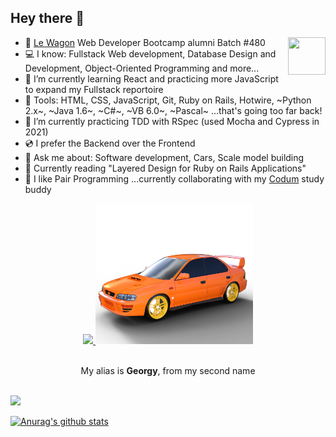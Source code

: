 
## Hey there 👋
<a href="https://www.linkedin.com/in/karl-keller"><img align="right" src="https://live.staticflickr.com/8296/7749079740_113c14cc98_w.jpg" height="60px" width="60px"></a>

- 🌱 [Le Wagon](https://www.lewagon.com/) Web Developer Bootcamp alumni  Batch #480
- 💻 I know: Fullstack Web development, Database Design and Development, Object-Oriented Programming and more...
- 🔭 I’m currently learning React and practicing more JavaScript to expand my Fullstack reportoire
- 🔧 Tools: HTML, CSS, JavaScript, Git, Ruby on Rails, Hotwire, ~Python 2.x~, ~Java 1.6~, ~C#~, ~VB 6.0~, ~Pascal~ ...that's going too far back!
- 🌱 I’m currently practicing TDD with RSpec (used Mocha and Cypress in 2021)
- 💿 I prefer the Backend over the Frontend
- 💬 Ask me about: Software development, Cars, Scale model building
- 📖 Currently reading "Layered Design for Ruby on Rails Applications"
- 👯 I like Pair Programming  ...currently collaborating with my [Codum](https://www.codum.cc/) study buddy

<div align="center">
  <a href="https://skillicons.dev">
    <img src="https://skillicons.dev/icons?i=ruby,rails,html,css,postgres,sqlite,js,git,heroku,figma" />
  </a>
  <img src="https://github.com/Georgy5/Georgy5/blob/master/GC8.rendered.in.DAZ.png?raw=true" width="50%" alt="my_Scooby_3Dmodel" />
  <br />
  <br />
  <p>My alias is <strong>Georgy</strong>, from my second name</p>
  <br />
</div>

<a href="https://www.codewars.com/users/Georgy5">
  <img src="https://www.codewars.com/users/Georgy5/badges/large">
</a>

[![Anurag's github stats](https://github-readme-stats.vercel.app/api?username=georgy5&theme=vision-friendly-dark)](https://github.com/anuraghazra/github-readme-stats)

<!--
**Georgy5/Georgy5** is a ✨ _special_ ✨ repository because its `README.md` (this file) appears on your GitHub profile.

Here are some ideas to get you started:

- 🔭 I’m currently working on ...
- 🌱 I’m currently learning ...
- 👯 I’m looking to collaborate on ...
- 🤔 I’m looking for help with ...
- 💬 Ask me about ...
- 📫 How to reach me: ...
- 😄 Pronouns: ...
- ⚡ Fun fact: ...
- 📝 Check out ...
-->
